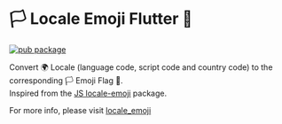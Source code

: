 # 🏳️ Locale Emoji Flutter 🏴 

[![pub package](https://img.shields.io/pub/v/locale_emoji_flutter.svg)](https://pub.dev/packages/locale_emoji_flutter)

Convert 🌍 Locale (language code, script code and country code) to the corresponding 🏳️ Emoji Flag 🏴.  
Inspired from the [JS locale-emoji](https://github.com/10xjs/locale-emoji) package.  
  
For more info, please visit [locale_emoji](https://pub.dev/packages/locale_emoji)
